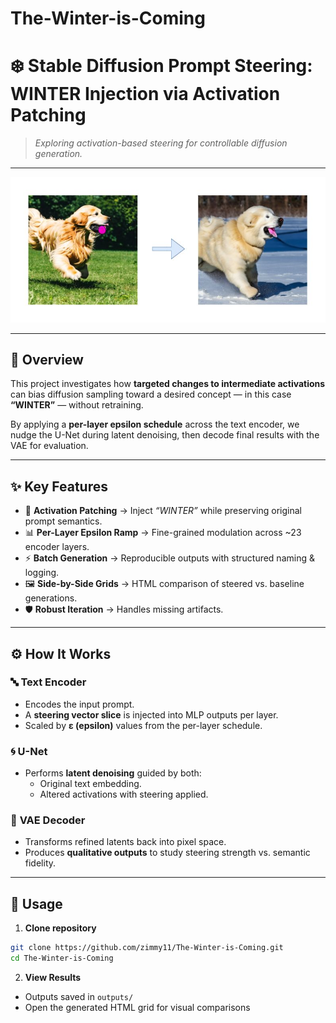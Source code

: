 # The-Winter-is-Coming
# ❄️ Stable Diffusion Prompt Steering: WINTER Injection via Activation Patching  

> *Exploring activation-based steering for controllable diffusion generation.*  

---

<img src="asset.jpeg" alt="Project banner" width="640">

---

## 🌌 Overview  

This project investigates how **targeted changes to intermediate activations** can bias diffusion sampling toward a desired concept — in this case **“WINTER”** — without retraining.  

By applying a **per-layer epsilon schedule** across the text encoder, we nudge the U-Net during latent denoising, then decode final results with the VAE for evaluation.  

---

## ✨ Key Features  

- 🧩 **Activation Patching** → Inject *“WINTER”* while preserving original prompt semantics.  
- 📊 **Per-Layer Epsilon Ramp** → Fine-grained modulation across ~23 encoder layers.  
- ⚡ **Batch Generation** → Reproducible outputs with structured naming & logging.  
- 🖼️ **Side-by-Side Grids** → HTML comparison of steered vs. baseline generations.  
- 🛡️ **Robust Iteration** → Handles missing artifacts.  

---

## ⚙️ How It Works  

### 🔤 **Text Encoder**  
- Encodes the input prompt.  
- A **steering vector slice** is injected into MLP outputs per layer.  
- Scaled by **ε (epsilon)** values from the per-layer schedule.  

### 🌀 **U-Net**  
- Performs **latent denoising** guided by both:  
  - Original text embedding.  
  - Altered activations with steering applied.  

### 🎨 **VAE Decoder**  
- Transforms refined latents back into pixel space.  
- Produces **qualitative outputs** to study steering strength vs. semantic fidelity.  

---

## 🚀 **Usage**

1. **Clone repository**

```bash
git clone https://github.com/zimmy11/The-Winter-is-Coming.git
cd The-Winter-is-Coming
```

2. **View Results**

- Outputs saved in ```outputs/```
- Open the generated HTML grid for visual comparisons

